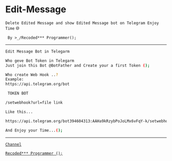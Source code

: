 # Edit-Message
`Delete Edited Message and show Edited Message bot on Telegram Enjoy Time` 🌐

` By >_/Recoded*** Programmer();`

----------


```bash
Edit Message Bot in Telegarm

Who geve Bot Token in Telegarm
Just join this Bot @BotFather and Create your a first Token ();

Who create Web Hook ..?
Example: 
https://api.telegram.org/bot

 TOKEN BOT 

/setwebhook?url=file link

Like this... 

https://api.telegram.org/bot394604313:AAHa9kRzybPoJoLMx6vFqY-k/setwebhook?url=https://Recoded.HOST.com/file_name.php

And Enjoy your Time...();
```

---------
[`Channel`](https://t.me/Babeleon_bot)

[`Recoded*** Programmer ();`](https://t.me/lock_at_me_now)

